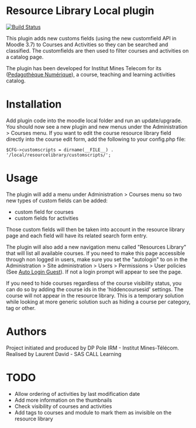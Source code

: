 Resource Library Local plugin
=============================

[![Build Status](https://travis-ci.org/call-learning/moodle-local_resourcelibrary.svg?branch=master)](https://travis-ci.org/call-learning/moodle-local_resourcelibrary)

This plugin adds new customs fields (using the new customfield API in Moodle 3.7) to Courses and Activities so they can be searched and classified.
The customfields are then used to filter courses and activities on a catalog page.

The plugin has been developed for Institut Mines Telecom for its ([Pedagothèque Numérique](https://www.imt.fr/formation/academie-transformations-educatives/ressources-pedagogiques/pedagotheque-numerique/)),
a course, teaching and learning activities catalog.

Installation
============

Add plugin code into the moodle local folder and run an update/upgrade.  You should now see a new plugin and new menus under the Administration > Courses menu.
If you want to edit the course resource library field directly into the course edit form, add the following to your config.php file:

    $CFG->customscripts = dirname(__FILE__) . '/local/resourcelibrary/customscripts/';

Usage
=====

The plugin will add a menu under Administration > Courses menu so two new types of custom fields can be added:
* custom field for courses
* custom fields for activities

Those custom fields will then be taken into account in the resource library page and each field will have its related search form entry.

The plugin will also add a new navigation menu called "Resources Library" that will list
all available courses. If you need to make this page accessible through non logged in users, make sure
you set the "autologin" to on in the Administration > Site administration > Users > Permissions > User policies 
(See [Auto Login Guest](https://docs.moodle.org/39/en/Guest_access)). If not a login prompt will appear to see the page.

If you need to hide courses regardless of the course visibility status, you can do so
by adding the course ids in the 'hiddencoursesid' settings. The course will not appear in the
 resource library.
This is a temporary solution while looking at more generic solution such as hiding a course per category, tag or other.
 
Authors
=======
Project initiated and produced by DP Pole IRM - Institut Mines-Télécom.
Realised by Laurent David - SAS CALL Learning

TODO
====
 * Allow ordering of activities by last modification date
 * Add more information on the thumbnails
 * Check visibility of courses and activities
 * Add tags to courses and module to mark them as invisible on the resource library
 





 